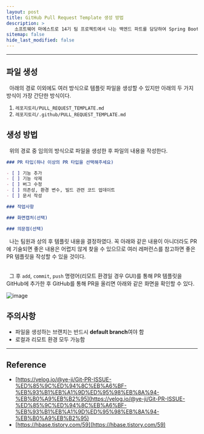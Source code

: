 ```yaml
---
layout: post
title: GitHub Pull Request Template 생성 방법
description: >
   소프트웨어 마에스트로 14기 팀 프로젝트에서 나는 백엔드 파트를 담당하여 Spring Boot를 통한 API 서버 개발을 하게 되었다. GitHub 레포지토리에서 Pull Request를 통해 base 브랜치에 분기 브랜치를 merge하려고 하는데, Pull Request 템플릿을 만들기 위해 이 게시글을 작하게 되었다.
sitemap: false
hide_last_modified: false
---
```


---

## 파일 생성

&nbsp; 아래의 경로 이외에도 여러 방식으로 템플릿 파일을 생성할 수 있지만 아래의 두 가지 방식이 가장 간단한 방식이다.

1. `레포지토리/PULL_REQUEST_TEMPLATE.md`
2. `레포지토리/.github/PULL_REQUEST_TEMPLATE.md`

## 생성 방법

&nbsp; 위의 경로 중 임의의 방식으로 파일을 생성한 후 파일의 내용을 작성한다.

```markdown
### PR 타입(하나 이상의 PR 타입을 선택해주세요)

- [ ] 기능 추가
- [ ] 기능 삭제
- [ ] 버그 수정
- [ ] 의존성, 환경 변수, 빌드 관련 코드 업데이트
- [ ] 문서 작성

### 작업사항

### 화면캡처(선택)

### 의문점(선택) 
```

&nbsp; 나는 팀원과 상의 후 템플릿 내용을 결정하였다. 꼭 아래와 같은 내용이 아니더라도 PR에 기술되면 좋은 내용은 어렵지 않게 찾을 수 있으므로 여러 레퍼런스를 참고하면 좋은 PR 템플릿을 작성할 수 있을 것이다.<br><br>

&nbsp; 그 후 `add`, `commit`, `push` 명령어(리모트 환경일 경우 GUI)를 통해 PR 템플릿을 GitHub에 추가한 후 GitHub를 통해 PR을 올리면 아래와 같은 화면을 확인할 수 있다.

![image](https://user-images.githubusercontent.com/68031450/250363674-73c061f8-fc0e-4a55-b9da-95251ffe947e.png)


## 주의사항

- 파일을 생성하는 브랜치는 반드시 **default branch**여야 함
- 로컬과 리모트 환경 모두 가능함

---

## Reference

- [https://velog.io/@ye-ji/Git-PR-ISSUE-%ED%85%9C%ED%94%8C%EB%A6%BF-%EB%93%B1%EB%A1%9D%ED%95%98%EB%8A%94-%EB%B0%A9%EB%B2%95](https://velog.io/@ye-ji/Git-PR-ISSUE-%ED%85%9C%ED%94%8C%EB%A6%BF-%EB%93%B1%EB%A1%9D%ED%95%98%EB%8A%94-%EB%B0%A9%EB%B2%95)
- [https://hbase.tistory.com/59](https://hbase.tistory.com/59)